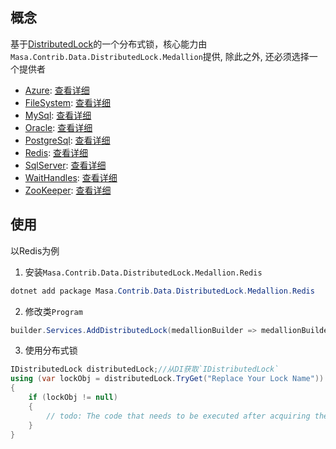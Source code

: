 ﻿## 概念

基于[DistributedLock](https://github.com/madelson/DistributedLock)的一个分布式锁，核心能力由`Masa.Contrib.Data.DistributedLock.Medallion`提供, 除此之外, 还必须选择一个提供者

* [Azure](https://www.nuget.org/packages/Masa.Contrib.Data.DistributedLock.Medallion.Azure): [查看详细](/framework/building-blocks/distributed-lock/medallion-azure)
* [FileSystem](https://www.nuget.org/packages/Masa.Contrib.Data.DistributedLock.Medallion.FileSystem): [查看详细](/framework/building-blocks/distributed-lock/medallion-file-system)
* [MySql](https://www.nuget.org/packages/Masa.Contrib.Data.DistributedLock.Medallion.MySql): [查看详细](/framework/building-blocks/distributed-lock/medallion-mysql)
* [Oracle](https://www.nuget.org/packages/Masa.Contrib.Data.DistributedLock.Medallion.Oracle): [查看详细](/framework/building-blocks/distributed-lock/medallion-oracle)
* [PostgreSql](https://www.nuget.org/packages/Masa.Contrib.Data.DistributedLock.Medallion.PostgreSql): [查看详细](/framework/building-blocks/distributed-lock/medallion-postgre-sql)
* [Redis](https://www.nuget.org/packages/Masa.Contrib.Data.DistributedLock.Medallion.Redis): [查看详细](/framework/building-blocks/distributed-lock/medallion-redis)
* [SqlServer](https://www.nuget.org/packages/Masa.Contrib.Data.DistributedLock.Medallion.SqlServer): [查看详细](/framework/building-blocks/distributed-lock/medallion-sql-server)
* [WaitHandles](https://www.nuget.org/packages/Masa.Contrib.Data.DistributedLock.Medallion.WaitHandles): [查看详细](/framework/building-blocks/distributed-lock/medallion-wait-handles)
* [ZooKeeper](https://www.nuget.org/packages/Masa.Contrib.Data.DistributedLock.Medallion.ZooKeeper): [查看详细](/framework/building-blocks/distributed-lock/medallion-zoo-keeper)

## 使用

以Redis为例

1. 安装`Masa.Contrib.Data.DistributedLock.Medallion.Redis`

``` powershell
dotnet add package Masa.Contrib.Data.DistributedLock.Medallion.Redis
```

2. 修改类`Program`

```csharp
builder.Services.AddDistributedLock(medallionBuilder => medallionBuilder.UseRedis("127.0.0.1:6379"));
```

3. 使用分布式锁

```csharp
IDistributedLock distributedLock;//从DI获取`IDistributedLock`
using (var lockObj = distributedLock.TryGet("Replace Your Lock Name"))
{
    if (lockObj != null)
    {
        // todo: The code that needs to be executed after acquiring the distributed lock
    }
}
```